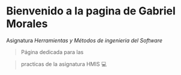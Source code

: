 # Bienvenido a la pagina de Gabriel Morales

Asignatura _Herramientas y Métodos de ingenieria del Software_

>Página dedicada para las 

>practicas de la asignatura HMIS 
:computer:

